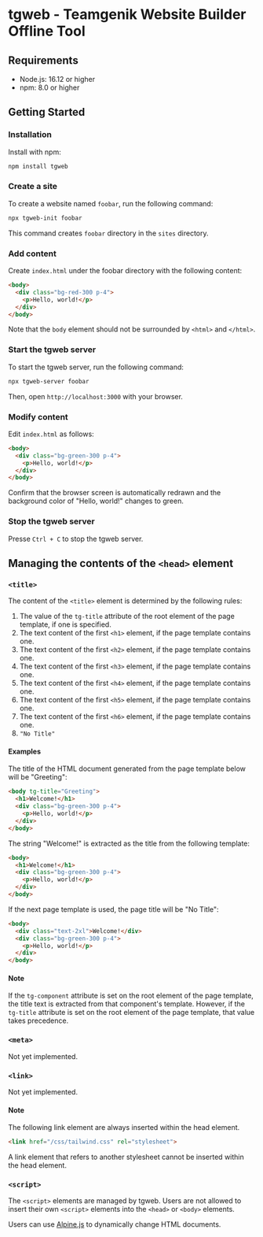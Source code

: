 # tgweb - Teamgenik Website Builder Offline Tool

## Requirements

* Node.js: 16.12 or higher
* npm: 8.0 or higher

## Getting Started

### Installation

Install with npm:

```bash
npm install tgweb
```

### Create a site

To create a website named `foobar`, run the following command:

```bash
npx tgweb-init foobar
```

This command creates `foobar` directory in the `sites` directory.

### Add content

Create `index.html` under the foobar directory with the following content:

```html
<body>
  <div class="bg-red-300 p-4">
    <p>Hello, world!</p>
  </div>
</body>
```

Note that the `body` element should not be surrounded by `<html>` and `</html>`.

### Start the tgweb server

To start the tgweb server, run the following command:

```bash
npx tgweb-server foobar
```

Then, open `http://localhost:3000` with your browser.

### Modify content

Edit `index.html` as follows:

```html
<body>
  <div class="bg-green-300 p-4">
    <p>Hello, world!</p>
  </div>
</body>
```

Confirm that the browser screen is automatically redrawn and the background color of
"Hello, world!" changes to green.

### Stop the tgweb server

Presse `Ctrl + C` to stop the tgweb server.

## Managing the contents of the `<head>` element

### `<title>`

The content of the `<title>` element is determined by the following rules:

1. The value of the `tg-title` attribute of the root element of the page template,
   if one is specified.
2. The text content of the first `<h1>` element, if the page template contains one.
3. The text content of the first `<h2>` element, if the page template contains one.
4. The text content of the first `<h3>` element, if the page template contains one.
5. The text content of the first `<h4>` element, if the page template contains one.
6. The text content of the first `<h5>` element, if the page template contains one.
7. The text content of the first `<h6>` element, if the page template contains one.
8. `"No Title"`

#### Examples

The title of the HTML document generated from the page template below will be "Greeting":

```html
<body tg-title="Greeting">
  <h1>Welcome!</h1>
  <div class="bg-green-300 p-4">
    <p>Hello, world!</p>
  </div>
</body>
```

The string "Welcome!" is extracted as the title from the following template:

```html
<body>
  <h1>Welcome!</h1>
  <div class="bg-green-300 p-4">
    <p>Hello, world!</p>
  </div>
</body>
```

If the next page template is used, the page title will be "No Title":

```html
<body>
  <div class="text-2xl">Welcome!</div>
  <div class="bg-green-300 p-4">
    <p>Hello, world!</p>
  </div>
</body>
```

#### Note

If the `tg-component` attribute is set on the root element of the page template,
the title text is extracted from that component's template.
However, if the `tg-title` attribute is set on the root element of the page template,
that value takes precedence.

### `<meta>`

Not yet implemented.

### `<link>`

Not yet implemented.

#### Note

The following link element are always inserted within the head element.

```html
<link href="/css/tailwind.css" rel="stylesheet">
```

A link element that refers to another stylesheet cannot be inserted within the head element.

### `<script>`

The `<script>` elements are managed by tgweb. Users are not allowed to insert their own
`<script>` elements into the `<head>` or `<body>` elements.

Users can use [Alpine.js](https://alpinejs.dev/) to dynamically change HTML documents.
